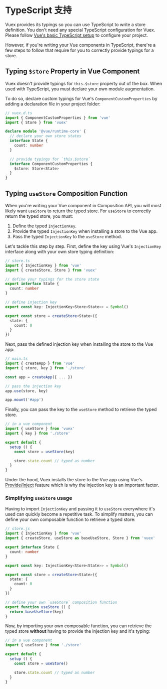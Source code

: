 # TypeScript 支持

Vuex provides its typings so you can use TypeScript to write a store definition. You don't need any special TypeScript configuration for Vuex. Please follow [Vue's basic TypeScript setup](https://v3.vuejs.org/guide/typescript-support.html) to configure your project.

However, if you're writing your Vue components in TypeScript, there're a few steps to follow that require for you to correctly provide typings for a store.

## Typing `$store` Property in Vue Component

Vuex doesn't provide typings for `this.$store` property out of the box. When used with TypeScript, you must declare your own module augmentation.

To do so, declare custom typings for Vue's `ComponentCustomProperties` by adding a declaration file in your project folder:

```ts
// vuex.d.ts
import { ComponentCustomProperties } from 'vue'
import { Store } from 'vuex'

declare module '@vue/runtime-core' {
  // declare your own store states
  interface State {
    count: number
  }

  // provide typings for `this.$store`
  interface ComponentCustomProperties {
    $store: Store<State>
  }
}
```

## Typing `useStore` Composition Function

When you're writing your Vue component in Composition API, you will most likely want `useStore` to return the typed store. For `useStore` to correctly return the typed store, you must:

1. Define the typed `InjectionKey`.
2. Provide the typed `InjectionKey` when installing a store to the Vue app.
3. Pass the typed `InjectionKey` to the `useStore` method.

Let's tackle this step by step. First, define the key using Vue's `InjectionKey` interface along with your own store typing definition:

```ts
// store.ts
import { InjectionKey } from 'vue'
import { createStore, Store } from 'vuex'

// define your typings for the store state
export interface State {
  count: number
}

// define injection key
export const key: InjectionKey<Store<State>> = Symbol()

export const store = createStore<State>({
  state: {
    count: 0
  }
})
```

Next, pass the defined injection key when installing the store to the Vue app:

```ts
// main.ts
import { createApp } from 'vue'
import { store, key } from './store'

const app = createApp({ ... })

// pass the injection key
app.use(store, key)

app.mount('#app')
```

Finally, you can pass the key to the `useStore` method to retrieve the typed store.

```ts
// in a vue component
import { useStore } from 'vuex'
import { key } from './store'

export default {
  setup () {
    const store = useStore(key)

    store.state.count // typed as number
  }
}
```

Under the hood, Vuex installs the store to the Vue app using Vue's [Provide/Inject](https://v3.vuejs.org/api/composition-api.html#provide-inject) feature which is why the injection key is an important factor.

### Simplifying `useStore` usage

Having to import `InjectionKey` and passing it to `useStore` everywhere it's used can quickly become a repetitive task. To simplify matters, you can define your own composable function to retrieve a typed store:

```ts
// store.js
import { InjectionKey } from 'vue'
import { createStore, useStore as baseUseStore, Store } from 'vuex'

export interface State {
  count: number
}

export const key: InjectionKey<Store<State>> = Symbol()

export const store = createStore<State>({
  state: {
    count: 0
  }
})

// define your own `useStore` composition function
export function useStore () {
  return baseUseStore(key)
}
```

Now, by importing your own composable function, you can retrieve the typed store **without** having to provide the injection key and it's typing:

```ts
// in a vue component
import { useStore } from './store'

export default {
  setup () {
    const store = useStore()

    store.state.count // typed as number
  }
}
```
